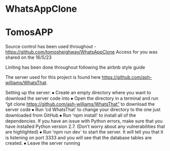 ﻿# WhatsAppClone
# TomosAPP

Source control has been used throughout - https://github.com/tomosheighway/WhatsAppClone
    Access for you was shared on the 16/5/23

Liniting has been done throughout following the airbnb style guide


The server used for this project is found here https://github.com/ash-williams/WhatsThat.

Setting up the server:
⦁	Create an empty directory where you want to download the server code into
⦁	Open the directory in a terminal and run “git clone https://github.com/ash-williams/WhatsThat” to download the server code
⦁	Run ‘cd WhatsThat’ to change your directory to the one just downloaded from GitHub
⦁	Run ‘npm install’ to install all of the dependencies. If you have an issue with Python errors, make sure that you have installed Python version 2.7. (Don’t worry about any vulnerabilities that are highlighted)
⦁	Run ‘npm run dev` to start the server. It will tell you that it is listening on port 3333 and you will see that the database tables are created.
⦁   Leave the server running 
